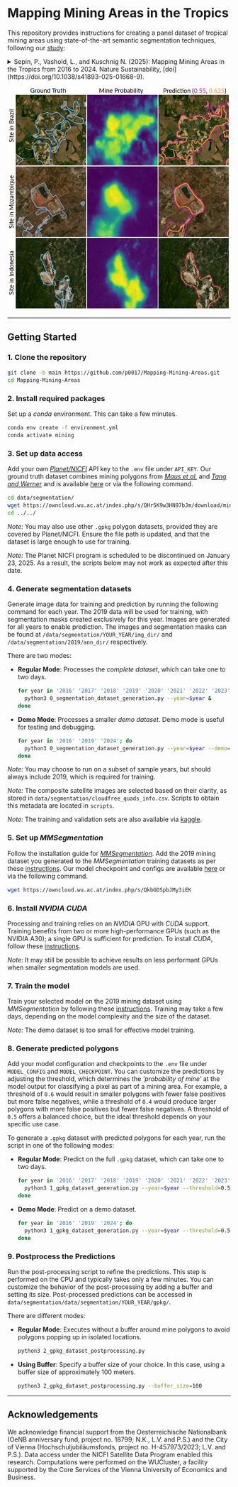 # Mapping Mining Areas in the Tropics

This repository provides instructions for creating a panel dataset of tropical mining areas using state-of-the-art semantic segmentation techniques, following our [study](https://doi.org/10.1038/s41893-025-01668-9):

<details>
  <summary>
    Sepin, P., Vashold, L., and Kuschnig N. (2025): Mapping Mining Areas in the Tropics from 2016 to 2024. Nature Sustainability, [doi](https://doi.org/10.1038/s41893-025-01668-9).
  </summary>
  Mining provides crucial materials for the global economy and the energy transition but can have severe environmental and social impacts. Available analyses of these impacts are limited by a lack of data on mining activity, particularly in the regions most affected. Here we present a detailed panel dataset mapping mining sites along the tropical belt from 2016 to 2024. Our approach uses a machine learning model, trained on over 25,000 mining polygons from the literature, to automatically segment mining areas with high-resolution (<5 m) satellite imagery. The dataset maps over 147,000 mining polygons that cover an average area of 66,400 km2 annually, with an accuracy of 87.7% and precision of 84.1%. 
    Our approach allows accurate, precise and consistent delineation and can be scaled to other locations and periods. The dataset enables detailed analyses of local environmental, societal and economic impacts of mining in regions where conventional data are scarce or incomplete.
</details>

<p align="center">
  <img src="resources/pred_plot.png" width="750"/>
</p>

---

## Getting Started
### 1. Clone the repository
   ```bash
   git clone -b main https://github.com/p0017/Mapping-Mining-Areas.git
   cd Mapping-Mining-Areas
   ```

### 2. Install required packages
Set up a *conda* environment. This can take a few minutes.
   ```bash
   conda env create -f environment.yml
   conda activate mining
   ```

### 3. Set up data access

Add your own [*Planet/NICFI*](https://www.planet.com/nicfi/) API key to the `.env` file under `API_KEY`.
Our ground truth dataset combines mining polygons from [*Maus et al.*](https://www.nature.com/articles/s41597-022-01547-4) and [*Tang and Werner*](https://www.nature.com/articles/s43247-023-00805-6) and is available [here](https://owncloud.wu.ac.at/index.php/s/QHr5K9w3HN97bJm/download/mining_polygons_combined.gpkg) or via the following command.
   ```bash
   cd data/segmentation/
   wget https://owncloud.wu.ac.at/index.php/s/QHr5K9w3HN97bJm/download/mining_polygons_combined.gpkg
   cd ../../
   ```

*Note:* You may also use other `.gpkg` polygon datasets, provided they are covered by Planet/NICFI. Ensure the file path is updated, and that the dataset is large enough to use for training.

*Note:* The Planet NICFI program is scheduled to be discontinued on January 23, 2025. As a result, the scripts below may not work as expected after this date.

### 4. Generate segmentation datasets
Generate image data for training and prediction by running the following command for each year.
The 2019 data will be used for training, with segmentation masks created exclusively for this year. Images are  generated for all years to enable prediction.
The images and segmentation masks can be found at `/data/segmentation/YOUR_YEAR/img_dir/` and `/data/segmentation/2019/ann_dir/` respectively.

There are two modes:

- **Regular Mode**: Processes the *complete dataset*, which can take one to two days.
   ```bash
   for year in '2016' '2017' '2018' '2019' '2020' '2021' '2022' '2023' '2024'; do
     python3 0_segmentation_dataset_generation.py --year=$year &
   done
   ```
- **Demo Mode**: Processes a smaller *demo dataset*. Demo mode is useful for testing and debugging.
   ```bash
   for year in '2016' '2019' '2024'; do
     python3 0_segmentation_dataset_generation.py --year=$year --demo='True' &
   done
   ```

*Note:* You may choose to run on a subset of sample years, but should always include 2019, which is required for training.

*Note:* The composite satellite images are selected based on their clarity, as stored in `data/segmentation/cloudfree_quads_info.csv`. Scripts to obtain this metadata are located in `scripts`.

*Note:* The training and validation sets are also available via [kaggle](https://kaggle.com/datasets/dcb263e024a0bf098a697d291d55eaedb5f1549bfc3a29760e04d598603934b3).

### 5. Set up *MMSegmentation*
Follow the installation guide for [*MMSegmentation*](https://mmsegmentation.readthedocs.io/en/main/get_started.html).
Add the 2019 mining dataset you generated to the *MMSegmentation* training datasets as per these [instructions](https://mmsegmentation.readthedocs.io/en/main/advanced_guides/add_datasets.html). Our model checkpoint and configs are available [here](https://owncloud.wu.ac.at/index.php/s/QkbGDSpbJMy3iEK) or via the following command.
   ```bash
   wget https://owncloud.wu.ac.at/index.php/s/QkbGDSpbJMy3iEK
   ```

### 6. Install *NVIDIA CUDA*
Processing and training relies on an *NVIDIA* GPU with *CUDA* support. Training benefits from two or more high-performance GPUs (such as the NVIDIA A30); a single GPU is sufficient for prediction.
To install *CUDA*, follow these [instructions](https://docs.NVIDIA.com/cuda/cuda-installation-guide-linux/).

*Note:* It may still be possible to achieve results on less performant GPUs when smaller segmentation models are used.

### 7. Train the model
Train your selected model on the 2019 mining dataset using *MMSegmentation* by following these [instructions](https://mmsegmentation.readthedocs.io/en/main/user_guides/4_train_test.html). Training may take a few days, depending on the model complexity and the size of the dataset. 

*Note:* The demo dataset is too small for effective model training.

### 8. Generate predicted polygons
Add your model configuration and checkpoints to the `.env` file under `MODEL_CONFIG` and `MODEL_CHECKPOINT`. You can customize the predictions by adjusting the threshold, which determines the *'probability of mine'* at the model output for classifying a pixel as part of a mining area. For example, a threshold of `0.6` would result in smaller polygons with fewer false positives but more false negatives, while a threshold of `0.4` would produce larger polygons with more false positives but fewer false negatives. A threshold of `0.5` offers a balanced choice, but the ideal threshold depends on your specific use case.

To generate a `.gpkg` dataset with predicted polygons for each year, run the script in one of the following modes:
- **Regular Mode**: Predict on the full `.gpkg` dataset, which can take one to two days.
    ```bash
    for year in '2016' '2017' '2018' '2019' '2020' '2021' '2022' '2023' '2024'; do
      python3 1_gpkg_dataset_generation.py --year=$year --threshold=0.5 &
    done
    ```
- **Demo Mode**:  Predict on a demo dataset.
    ```bash
    for year in '2016' '2019' '2024'; do
      python3 1_gpkg_dataset_generation.py --year=$year --threshold=0.5 --demo='True' &
    done
    ```

### 9. Postprocess the Predictions
Run the post-processing script to refine the predictions. This step is performed on the CPU and typically takes only a few minutes. You can customize the behavior of the post-processing by adding a buffer and setting its size. Post-processed predictions can be accessed in `data/segmentation/data/segmentation/YOUR_YEAR/gpkg/`.

There are different modes:
- **Regular Mode**: Executes without a buffer around mine polygons to avoid polygons popping up in isolated locations. 
  ```bash
  python3 2_gpkg_dataset_postprocessing.py
  ```
- **Using Buffer**: Specify a buffer size of your choice. In this case, using a buffer size of approximately 100 meters.
  ```bash
  python3 2_gpkg_dataset_postprocessing.py --buffer_size=100
  ```

---

## Acknowledgements
We acknowledge financial support from the Oesterreichische Nationalbank (OeNB anniversary fund, project no. 18799; N.K., L.V. and P.S.) and the City of Vienna (Hochschuljubiläumsfonds, project no. H-457973/2023; L.V. and P.S.). Data access under the NICFI Satellite Data Program enabled this research. Computations were performed on the WUCluster, a facility supported by the Core Services of the Vienna University of Economics and Business.
